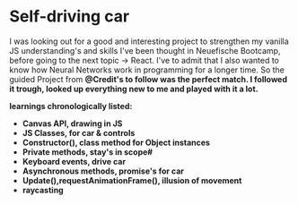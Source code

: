 # Self-driving car

I was looking out for a good and interesting project to strengthen my vanilla JS understanding's and skills I've been thought in Neuefische Bootcamp, before going to the next topic -> React.
I've to admit that I also wanted to know how Neural Networks work in programming for a longer time. So the guided Project from <strong>@Credit's to follow<strong> was the perfect match. I followed it trough, looked up everything new to me and played with it a lot.

learnings chronologically listed:

- Canvas API, drawing in JS
- JS Classes, for car & controls
- Constructor(), class method for Object instances
- Private methods, stay's in scope#
- Keyboard events, drive car
- Asynchronous methods, promise's for car
- Update(),requestAnimationFrame(), illusion of movement
- raycasting
